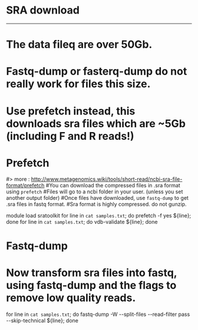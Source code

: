 # SRA download
---
# The data fileq are over 50Gb. 
# Fastq-dump or fasterq-dump do not really work for files this size. 
# Use prefetch instead, this downloads sra files which are ~5Gb (including F and R reads!)

# Prefetch
#> more : http://www.metagenomics.wiki/tools/short-read/ncbi-sra-file-format/prefetch 
#You can download the compressed files in .sra format using `prefetch`
#Files will go to a ncbi folder in your user. (unless you set another output folder) 
#Once files have downloaded, use `fastq-dump` to get .sra files in fastq format. 
#Sra format is highly compressed. do not gunzip.

  module load sratoolkit
  for line in `cat samples.txt`; do prefetch -f yes ${line}; done 
  for line in `cat samples.txt`; do vdb-validate ${line}; done

# Fastq-dump 
# Now transform sra files into fastq, using fastq-dump and the flags to remove low quality reads. 

  for line in `cat samples.txt`; do fastq-dump  -W --split-files --read-filter pass --skip-technical ${line}; done
